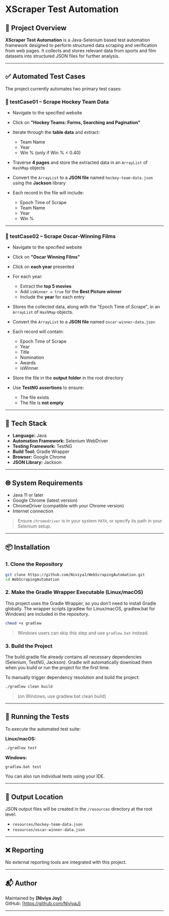 # XScraper Test Automation

## 📝 Project Overview

**XScraper Test Automation**  is a Java-Selenium based test automation framework designed to perform structured data scraping and verification from web pages. It collects and stores relevant data from sports and film datasets into structured JSON files for further analysis.


---

## ✅ Automated Test Cases

The project currently automates two primary test cases:

### 🧪 testCase01 – Scrape Hockey Team Data

* Navigate to the specified website
* Click on **"Hockey Teams: Forms, Searching and Pagination"**
* Iterate through the **table data** and extract:

  * Team Name
  * Year
  * Win % (only if Win % < 0.40)
* Traverse **4 pages** and store the extracted data in an `ArrayList` of `HashMap` objects
* Convert the `ArrayList` to a **JSON file** named `hockey-team-data.json` using the **Jackson** library
* Each record in the file will include:

  * Epoch Time of Scrape
  * Team Name
  * Year
  * Win %

---

### 🧪 testCase02 – Scrape Oscar-Winning Films

* Navigate to the specified website
* Click on **"Oscar Winning Films"**
* Click on **each year** presented
* For each year:

  * Extract the **top 5 movies**
  * Add `isWinner = true` for the **Best Picture winner**
  * Include the **year** for each entry
* Stores the collected data, along with the "Epoch Time of Scrape", in an `ArrayList` of `HashMap` objects.
* Convert the `ArrayList` to a **JSON file** named `oscar-winner-data.json`
* Each record will contain:

  * Epoch Time of Scrape
  * Year
  * Title
  * Nomination
  * Awards
  * isWinner
* Store the file in the **output folder** in the root directory
* Use **TestNG assertions** to ensure:

  * The file exists
  * The file is **not empty**

---

## 🔧 Tech Stack

* **Language:** Java
* **Automation Framework:** Selenium WebDriver
* **Testing Framework:** TestNG
* **Build Tool:** Gradle Wrapper
* **Browser:** Google Chrome
* **JSON Library:** Jackson

---

## 🌐 System Requirements

* Java 11 or later
* Google Chrome (latest version)
* ChromeDriver (compatible with your Chrome version)
* Internet connection

> Ensure `chromedriver` is in your system `PATH`, or specify its path in your Selenium setup.

---

## 📦 Installation

### 1. Clone the Repository

```bash
git clone https://github.com/NiviyaJ/WebScrapingAutomation.git
cd WebScrapingAutomation
```

### 2. Make the Gradle Wrapper Executable (Linux/macOS)

This project uses the Gradle Wrapper, so you don't need to install Gradle globally. The wrapper scripts (gradlew for Linux/macOS, gradlew.bat for Windows) are included in the repository.

```bash
chmod +x gradlew
```

> Windows users can skip this step and use `gradlew.bat` instead.

### 3. Build the Project
The build.gradle file already contains all necessary dependencies (Selenium, TestNG, Jackson). Gradle will automatically download them when you build or run the project for the first time.

To manually trigger dependency resolution and build the project:

```bash
./gradlew clean build
```
>(on Windows, use gradlew.bat clean build)

---

## 🚀 Running the Tests

To execute the automated test suite:

**Linux/macOS:**

```bash
./gradlew test
```

**Windows:**

```bash
gradlew.bat test
```

You can also run individual tests using your IDE.

---

## 📂 Output Location

JSON output files will be created in the `/resources` directory at the root level:

* `resources/hockey-team-data.json`
* `resources/oscar-winner-data.json`

---

## ❌ Reporting

No external reporting tools are integrated with this project.

---

## 📬 Author

Maintained by **[Niviya Joy]**  
GitHub: [https://github.com/NiviyaJ]

---

